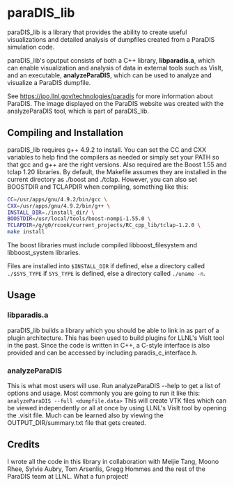 # paraDIS_lib
paraDIS_lib is a library that provides the ability to create useful
visualizations and detailed analysis of dumpfiles created from a
ParaDIS simulation code.

paraDIS_lib's oputput consists of both a C++ library,
**libparadis.a**, which can enable visualization and analysis of data
in external tools such as VisIt, and an executable,
**analyzeParaDIS**, which can be used to analyze and visualize a
ParaDIS dumpfile.

See <https://ipo.llnl.gov/technologies/paradis> for more information
about ParaDIS.  The image displayed on the ParaDIS website was created
with the analyzeParaDIS tool, which is part of paraDIS_lib.

## Compiling and Installation

paraDIS\_lib requires g++ 4.9.2 to install.  You can set the CC and
CXX variables to help find the compilers as needed or simply set your
PATH so that gcc and g++ are the right versions.  Also required are
the Boost 1.55 and tclap 1.20 libraries.  By default, the Makefile
assumes they are installed in the current directory as ./boost and
./tclap.  However, you can also set BOOSTDIR and TCLAPDIR when
compiling, something like this:

```bash
CC=/usr/apps/gnu/4.9.2/bin/gcc \
CXX=/usr/apps/gnu/4.9.2/bin/g++ \
INSTALL_DIR=./install_dir/ \
BOOSTDIR=/usr/local/tools/boost-nompi-1.55.0 \
TCLAPDIR=/g/g0/rcook/current_projects/RC_cpp_lib/tclap-1.2.0 \
make install
```

The boost libraries must include compiled libboost\_filesystem and
libboost\_system libraries.

Files are installed into `$INSTALL_DIR` if defined, else a directory
called `./$SYS_TYPE` if `SYS_TYPE` is defined, else a directory called
`./uname -n`.

## Usage

### libparadis.a
paraDIS\_lib builds a library which you should be able to link in as
part of a plugin architecture.  This has been used to build plugins
for LLNL's VisIt tool in the past.  Since the code is written in C++,
a C-style interface is also provided and can be accessed by including
paradis\_c\_interface.h.

### analyzeParaDIS
This is what most users will use.  Run analyzeParaDIS --help to get a
list of options and usage.  Most commonly you are going to run it like
this: `analyzeParaDIS --full <dumpfile.data>` This will create VTK
files which can be viewed independently or all at once by using LLNL's
VisIt tool by opening the .visit file.  Much can be learned also by
viewing the OUTPUT_DIR/summary.txt file that gets created.

## Credits
I wrote all the code in this library in collaboration with Meijie
Tang, Moono Rhee, Sylvie Aubry, Tom Arsenlis, Gregg Hommes and the
rest of the ParaDIS team at LLNL.  What a fun project!
